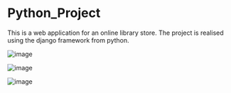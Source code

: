 # Python_Project
This is a web application for an online library store. 
The project is realised using the django framework from python.

![image](https://user-images.githubusercontent.com/60966815/168037966-f27d29c4-f943-4a08-aec2-00c0ae8aa6bd.png)

![image](https://user-images.githubusercontent.com/60966815/168038113-7d768b27-c847-4154-82f1-c46b7c24caa9.png)

![image](https://user-images.githubusercontent.com/60966815/168038390-52ba77c6-a653-4ba2-81ee-f8e1930aa263.png)


